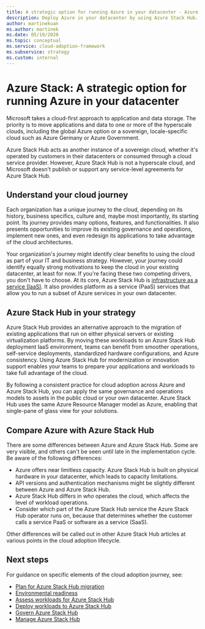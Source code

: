 ```yaml
---
title: A strategic option for running Azure in your datacenter - Azure Stack
description: Deploy Azure in your datacenter by using Azure Stack Hub.
author: martinekuan
ms.author: martinek
ms.date: 05/19/2020
ms.topic: conceptual
ms.service: cloud-adoption-framework
ms.subservice: strategy
ms.custom: internal
---
```


# Azure Stack: A strategic option for running Azure in your datacenter

Microsoft takes a cloud-first approach to application and data storage. The priority is to move applications and data to one or more of the hyperscale clouds, including the global Azure option or a sovereign, locale-specific cloud such as Azure Germany or Azure Government.

Azure Stack Hub acts as another instance of a sovereign cloud, whether it's operated by customers in their datacenters or consumed through a cloud service provider. However, Azure Stack Hub is not a hyperscale cloud, and Microsoft doesn't publish or support any service-level agreements for Azure Stack Hub.

## Understand your cloud journey

Each organization has a unique journey to the cloud, depending on its history, business specifics, culture and, maybe most importantly, its starting point. Its journey provides many options, features, and functionalities. It also presents opportunities to improve its existing governance and operations, implement new ones, and even redesign its applications to take advantage of the cloud architectures.

Your organization's journey might identify clear benefits to using the cloud as part of your IT and business strategy. However, your journey could identify equally strong motivations to keep the cloud in your existing datacenter, at least for now. If you're facing these two competing drivers, you don't have to choose. At its core, Azure Stack Hub is [infrastructure as a service (IaaS)](https://azure.microsoft.com/blog/azure-stack-iaas-part-one/). It also provides platform as a service (PaaS) services that allow you to run a subset of Azure services in your own datacenter.

## Azure Stack Hub in your strategy

Azure Stack Hub provides an alternative approach to the migration of existing applications that run on either physical servers or existing virtualization platforms. By moving these workloads to an Azure Stack Hub deployment IaaS environment, teams can benefit from smoother operations, self-service deployments, standardized hardware configurations, and Azure consistency. Using Azure Stack Hub for modernization or innovation support enables your teams to prepare your applications and workloads to take full advantage of the cloud.

By following a consistent practice for cloud adoption across Azure and Azure Stack Hub, you can apply the same governance and operations models to assets in the public cloud or your own datacenter. Azure Stack Hub uses the same Azure Resource Manager model as Azure, enabling that single-pane of glass view for your solutions.

## Compare Azure with Azure Stack Hub

There are some differences between Azure and Azure Stack Hub. Some are very visible, and others can't be seen until late in the implementation cycle. Be aware of the following differences:

- Azure offers near limitless capacity. Azure Stack Hub is built on physical hardware in your datacenter, which leads to capacity limitations.
- API versions and authentication mechanisms might be slightly different between Azure and Azure Stack Hub.
- Azure Stack Hub differs in *who* operates the cloud, which affects the level of workload operations.
- Consider which part of the Azure Stack Hub service the Azure Stack Hub operator runs on, because that determines whether the customer calls a service PaaS or software as a service (SaaS).

Other differences will be called out in other Azure Stack Hub articles at various points in the cloud adoption lifecycle.

## Next steps

For guidance on specific elements of the cloud adoption journey, see:

- [Plan for Azure Stack Hub migration](./plan.md)
- [Environmental readiness](./ready.md)
- [Assess workloads for Azure Stack Hub](./migrate-assess.md)
- [Deploy workloads to Azure Stack Hub](./migrate-deploy.md)
- [Govern Azure Stack Hub](./govern.md)
- [Manage Azure Stack Hub](./manage.md)
